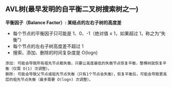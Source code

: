 ## AVL树(最早发明的自平衡二叉树搜索树之一)
**平衡因子（Balance Factor）: 某结点的左右子树的高度差**

- 每个节点的平衡因子只可能是 1、0、-1（绝对值 ≤ 1，如果超过 1，称之为“失衡”）
- 每个节点的左右子树高度差不超过 1
- 搜索、添加、删除的时间复杂度是 O(logn)
```$xslt
添加: 可能会导致所有祖先节点都失衡，只要让高度最低的失衡节点恢复平衡，整棵树就恢复平衡（仅需 O(1) 次调整）。
删除: 可能会导致父节点或祖先节点失衡（只有1个节点会失衡），恢复平衡后，可能会导致更高层的祖先节点失衡（最多需要 O(logn) 次调整）。
```




